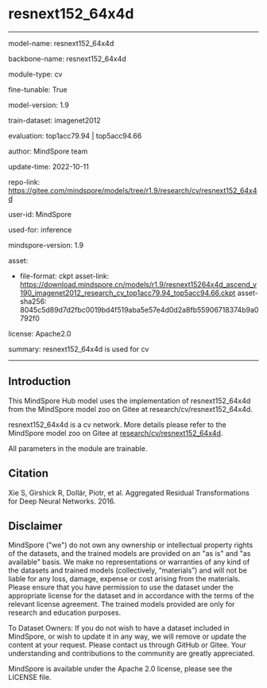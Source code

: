 # resnext152_64x4d

---

model-name: resnext152_64x4d

backbone-name: resnext152_64x4d

module-type: cv

fine-tunable: True

model-version: 1.9

train-dataset: imagenet2012

evaluation: top1acc79.94 | top5acc94.66

author: MindSpore team

update-time: 2022-10-11

repo-link: <https://gitee.com/mindspore/models/tree/r1.9/research/cv/resnext152_64x4d>

user-id: MindSpore

used-for: inference

mindspore-version: 1.9

asset:

-
    file-format: ckpt
    asset-link: <https://download.mindspore.cn/models/r1.9/resnext15264x4d_ascend_v190_imagenet2012_research_cv_top1acc79.94_top5acc94.66.ckpt>
    asset-sha256: 8045c5d89d7d2fbc0019bd4f519aba5e57e4d0d2a8fb55906718374b9a0792f0

license: Apache2.0

summary: resnext152_64x4d is used for cv

---

## Introduction

This MindSpore Hub model uses the implementation of resnext152_64x4d from the MindSpore model zoo on Gitee at research/cv/resnext152_64x4d.

resnext152_64x4d is a cv network. More details please refer to the MindSpore model zoo on Gitee at [research/cv/resnext152_64x4d](https://gitee.com/mindspore/models/blob/r1.9/research/cv/resnext152_64x4d/README.md).

All parameters in the module are trainable.

## Citation

Xie S, Girshick R, Dollár, Piotr, et al. Aggregated Residual Transformations for Deep Neural Networks. 2016.

## Disclaimer

MindSpore ("we") do not own any ownership or intellectual property rights of the datasets, and the trained models are provided on an "as is" and "as available" basis. We make no representations or warranties of any kind of the datasets and trained models (collectively, “materials”) and will not be liable for any loss, damage, expense or cost arising from the materials. Please ensure that you have permission to use the dataset under the appropriate license for the dataset and in accordance with the terms of the relevant license agreement. The trained models provided are only for research and education purposes.

To Dataset Owners: If you do not wish to have a dataset included in MindSpore, or wish to update it in any way, we will remove or update the content at your request. Please contact us through GitHub or Gitee. Your understanding and contributions to the community are greatly appreciated.

MindSpore is available under the Apache 2.0 license, please see the LICENSE file.
